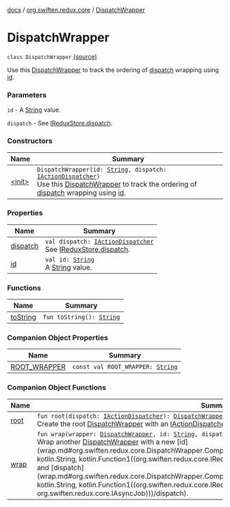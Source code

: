 [docs](../../index.md) / [org.swiften.redux.core](../index.md) / [DispatchWrapper](./index.md)

# DispatchWrapper

`class DispatchWrapper` [(source)](https://github.com/protoman92/KotlinRedux/tree/master/common/common-core/src/main/kotlin/org/swiften/redux/core/DispatchWrapper.kt#L14)

Use this [DispatchWrapper](./index.md) to track the ordering of [dispatch](dispatch.md) wrapping using [id](id.md).

### Parameters

`id` - A [String](https://kotlinlang.org/api/latest/jvm/stdlib/kotlin/-string/index.html) value.

`dispatch` - See [IReduxStore.dispatch](../-i-dispatcher-provider/dispatch.md).

### Constructors

| Name | Summary |
|---|---|
| [&lt;init&gt;](-init-.md) | `DispatchWrapper(id: `[`String`](https://kotlinlang.org/api/latest/jvm/stdlib/kotlin/-string/index.html)`, dispatch: `[`IActionDispatcher`](../-i-action-dispatcher.md)`)`<br>Use this [DispatchWrapper](./index.md) to track the ordering of [dispatch](dispatch.md) wrapping using [id](id.md). |

### Properties

| Name | Summary |
|---|---|
| [dispatch](dispatch.md) | `val dispatch: `[`IActionDispatcher`](../-i-action-dispatcher.md)<br>See [IReduxStore.dispatch](../-i-dispatcher-provider/dispatch.md). |
| [id](id.md) | `val id: `[`String`](https://kotlinlang.org/api/latest/jvm/stdlib/kotlin/-string/index.html)<br>A [String](https://kotlinlang.org/api/latest/jvm/stdlib/kotlin/-string/index.html) value. |

### Functions

| Name | Summary |
|---|---|
| [toString](to-string.md) | `fun toString(): `[`String`](https://kotlinlang.org/api/latest/jvm/stdlib/kotlin/-string/index.html) |

### Companion Object Properties

| Name | Summary |
|---|---|
| [ROOT_WRAPPER](-r-o-o-t_-w-r-a-p-p-e-r.md) | `const val ROOT_WRAPPER: `[`String`](https://kotlinlang.org/api/latest/jvm/stdlib/kotlin/-string/index.html) |

### Companion Object Functions

| Name | Summary |
|---|---|
| [root](root.md) | `fun root(dispatch: `[`IActionDispatcher`](../-i-action-dispatcher.md)`): `[`DispatchWrapper`](./index.md)<br>Create the root [DispatchWrapper](./index.md) with an [IActionDispatcher](../-i-action-dispatcher.md). |
| [wrap](wrap.md) | `fun wrap(wrapper: `[`DispatchWrapper`](./index.md)`, id: `[`String`](https://kotlinlang.org/api/latest/jvm/stdlib/kotlin/-string/index.html)`, dispatch: `[`IActionDispatcher`](../-i-action-dispatcher.md)`): `[`DispatchWrapper`](./index.md)<br>Wrap another [DispatchWrapper](./index.md) with a new [id](wrap.md#org.swiften.redux.core.DispatchWrapper.Companion$wrap(org.swiften.redux.core.DispatchWrapper, kotlin.String, kotlin.Function1((org.swiften.redux.core.IReduxAction, org.swiften.redux.core.IAsyncJob)))/id) and [dispatch](wrap.md#org.swiften.redux.core.DispatchWrapper.Companion$wrap(org.swiften.redux.core.DispatchWrapper, kotlin.String, kotlin.Function1((org.swiften.redux.core.IReduxAction, org.swiften.redux.core.IAsyncJob)))/dispatch). |
